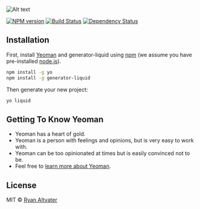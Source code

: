 ![Alt text](http://ryanaltvater.com/assets/img/logo-liquid.png "Liquid - A Yeoman Generator")

[![NPM version][npm-image]][npm-url] [![Build Status][travis-image]][travis-url] [![Dependency Status][daviddm-image]][daviddm-url]
>

## Installation

First, install [Yeoman](http://yeoman.io) and generator-liquid using [npm](https://www.npmjs.com/) (we assume you have pre-installed [node.js](https://nodejs.org/)).

```bash
npm install -g yo
npm install -g generator-liquid
```

Then generate your new project:

```bash
yo liquid
```

## Getting To Know Yeoman

 * Yeoman has a heart of gold.
 * Yeoman is a person with feelings and opinions, but is very easy to work with.
 * Yeoman can be too opinionated at times but is easily convinced not to be.
 * Feel free to [learn more about Yeoman](http://yeoman.io/).

## License

MIT © [Ryan Altvater](http://ryanaltvater.com)

[npm-image]: https://badge.fury.io/js/generator-liquid.svg
[npm-url]: https://npmjs.org/package/generator-liquid
[travis-image]: https://travis-ci.org/ryanaltvater/generator-liquid.svg?branch=master
[travis-url]: https://travis-ci.org/ryanaltvater/generator-liquid
[daviddm-image]: https://david-dm.org/ryanaltvater/generator-liquid.svg?theme=shields.io
[daviddm-url]: https://david-dm.org/ryanaltvater/generator-liquid
